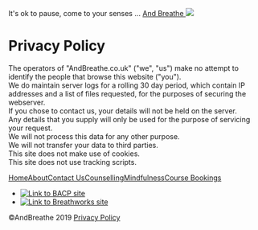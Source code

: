 It's ok to pause, come to your senses … [And Breathe ![](/media/logo.png)](https://andbreathe.co.uk/) 

Privacy Policy
==============

The operators of "AndBreathe.co.uk" ("we", "us") make no attempt to identify the people that browse this website ("you").  
We do maintain server logs for a rolling 30 day period, which contain IP addresses and a list of files requested, for the purposes of securing the webserver.  
If you chose to contact us, your details will not be held on the server.  
Any details that you supply will only be used for the purpose of servicing your request.  
We will not process this data for any other purpose.  
We will not transfer your data to third parties.  
This site does not make use of cookies.  
This site does not use tracking scripts.  

[Home](https://andbreathe.co.uk/)[About](https://andbreathe.co.uk/about/)[Contact Us](https://andbreathe.co.uk/contact/)[Counselling](https://andbreathe.co.uk/counselling/)[Mindfulness](https://andbreathe.co.uk/mindfulness/)[Course Bookings](https://andbreathe.co.uk/bookings/)

* [![Link to BACP site](/media/bacp.foot.png)](https://www.bacp.org/)
* [![Link to Breathworks site](/media/breathworks.foot.png)](https://www.breathworks-mindfulness.org/)

©AndBreathe 2019 [Privacy Policy](https://andbreathe.co.uk/privacy/)
